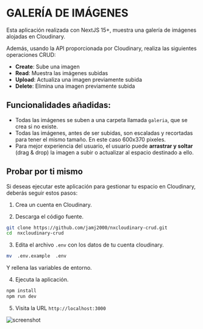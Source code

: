 # GALERÍA DE IMÁGENES

Esta aplicación realizada con NextJS 15+, muestra una galería de imágenes alojadas en Cloudinary.

Además, usando la API proporcionada por Cloudinary, realiza las siguientes operaciones CRUD:

- **Create**: Sube una imagen 
- **Read**: Muestra las imágenes subidas
- **Upload**: Actualiza una imagen previamente subida
- **Delete**: Elimina una imagen previamente subida

## Funcionalidades añadidas:

- Todas las imágenes se suben a una carpeta llamada `galeria`, que se crea si no existe.
- Todas las imágenes, antes de ser subidas, son escaladas y recortadas para tener el mismo tamaño. En este caso 600x370 pixeles.
- Para mejor experiencia del usuario, el usuario puede **arrastrar y soltar** (drag & drop) la imagen a subir o actualizar al espacio destinado a ello.

## Probar por ti mismo

Si deseas ejecutar este aplicación para gestionar tu espacio en Cloudinary, deberás seguir estos pasos:

1. Crea un cuenta en Cloudinary.


2. Descarga el código fuente.

```sh
git clone https://github.com/jamj2000/nxcloudinary-crud.git
cd  nxcloudinary-crud
```

3. Edita el archivo `.env` con los datos de tu cuenta cloudinary.

```sh
mv  .env.example  .env
```
Y rellena las variables de entorno.

4. Ejecuta la aplicación.

```sh
npm install
npm run dev
```

5. Visita la URL `http://localhost:3000`

![screenshot](public/screenshot.png)

